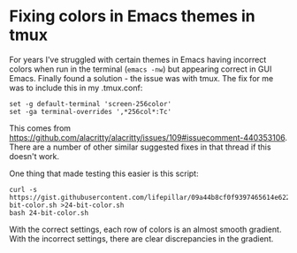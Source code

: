 # Fixing colors in Emacs themes in tmux

For years I've struggled with certain themes in Emacs having incorrect colors
when run in the terminal (`emacs -nw`) but appearing correct in GUI Emacs.
Finally found a solution - the issue was with tmux. The fix for me was to
include this in my .tmux.conf:

```
set -g default-terminal 'screen-256color'
set -ga terminal-overrides ',*256col*:Tc'
```

This comes from
https://github.com/alacritty/alacritty/issues/109#issuecomment-440353106. There
are a number of other similar suggested fixes in that thread if this doesn't
work.

One thing that made testing this easier is this script:

```
curl -s https://gist.githubusercontent.com/lifepillar/09a44b8cf0f9397465614e622979107f/raw/24-bit-color.sh >24-bit-color.sh
bash 24-bit-color.sh
```

With the correct settings, each row of colors is an almost smooth gradient. With
the incorrect settings, there are clear discrepancies in the gradient.
